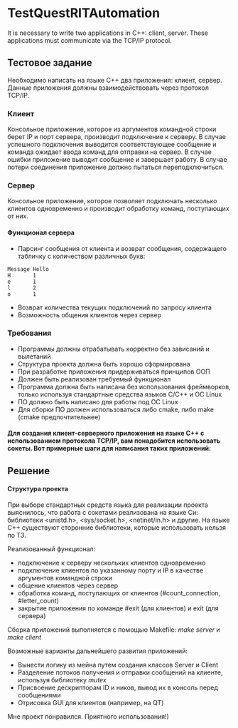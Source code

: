 # TestQuestRITAutomation
It is necessary to write two applications in C++: client, server. These applications must communicate via the TCP/IP protocol.

## Тестовое задание
Необходимо написать на языке С++ два приложения: клиент, сервер.
Данные приложения должны взаимодействовать через протокол TCP/IP.
### Клиент
Консольное приложение, которое из аргументов командной строки берет
IP и порт сервера, производит подключение к серверу. В случае успешного
подключения выводится соответствующее сообщение и команда ожидает
ввода команд для отправки на сервер. В случае ошибки приложение
выводит сообщение и завершает работу. В случае потери соединения
приложение должно пытаться переподключиться.
### Сервер
Консольное приложение, которое позволяет подключать несколько
клиентов одновременно и производит обработку команд, поступающих от
них.
#### Функционал сервера
- Парсинг сообщения от клиента и возврат сообщения, содержащего
табличку с количеством различных букв:
```
Message Hello
H       1
e       1
l       2
o       1
```
- Возврат количества текущих подключений по запросу клиента
- Возможность общения клиентов через сервер
### Требования
- Программы должны отрабатывать корректно без зависаний и
вылетаний
- Структура проекта должна быть хорошо сформирована
- При разработке приложения придерживаться принципов ООП
- Должен быть реализован требуемый функционал
- Программа должна быть написана без использования фреймворков,
только используя стандартные средства языков C/C++ и ОС Linux
- ПО должно быть написано для работы под ОС Linux
- Для сборки ПО должен использоваться либо cmake, либо make (cmake
предпочтительнее)

#### Для создания клиент-серверного приложения на языке C++ с использованием протокола TCP/IP, вам понадобится использовать сокеты. Вот примерные шаги для написания таких приложений:

## Решение

#### Структура проекта

При выборе стандартных средств языка для реализации проекта выяснилось, что работа с сокетами реализована на языке Си: библиотеки <unistd.h>, <sys/socket.h>, <netinet/in.h> и другие. На языке С++ существуют сторонние библиотеки, которые использовать нельзя по ТЗ.

Реализованный функционал:
 - подключение к серверу нескольких клиентов одновременно
 - подключение клиентов по указанному порту и IP в качестве аргументов командной строки
 - общение клиентов через сервер
 - обработка команд, поступающих от клиентов (#count_connection, #letter_count)
 - закрытие приложения по команде #exit (для клиентов) и exit (для сервера)

Сборка приложений выполняется с помощью Makefile: *make server* и *make client*

Возможные варианты дальнейшего развития приложений:
 - Вынести логику из мейна путем создания классов Server и Client 
 - Разделение потоков получения и отправки сообщений на клиенте, используя библиотеку *mutex*
 - Присвоение дескрипторам ID и ников, вывод их в консоль перед сообщениями
 - Отрисовка GUI для клиентов (например, на QT)

Мне проект понравился. Приятного использования!)